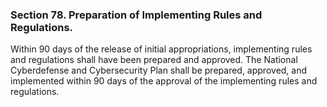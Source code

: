 ### Section 78. Preparation of Implementing Rules and Regulations.

Within 90 days of the release of initial appropriations, implementing rules and regulations shall have been prepared and approved. The National
Cyberdefense and Cybersecurity Plan shall be prepared, approved, and implemented within 90 days of the approval of the implementing rules and regulations.
